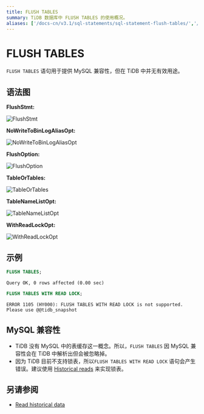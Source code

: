 ```yaml
---
title: FLUSH TABLES
summary: TiDB 数据库中 FLUSH TABLES 的使用概况。
aliases: ['/docs-cn/v3.1/sql-statements/sql-statement-flush-tables/','/docs-cn/v3.1/reference/sql/statements/flush-tables/']
---
```


# FLUSH TABLES

`FLUSH TABLES` 语句用于提供 MySQL 兼容性，但在 TiDB 中并无有效用途。

## 语法图

**FlushStmt:**

![FlushStmt](https://docs-download.pingcap.com/media/images/docs-cn/sqlgram/FlushStmt.png)

**NoWriteToBinLogAliasOpt:**

![NoWriteToBinLogAliasOpt](https://docs-download.pingcap.com/media/images/docs-cn/sqlgram/NoWriteToBinLogAliasOpt.png)

**FlushOption:**

![FlushOption](https://docs-download.pingcap.com/media/images/docs-cn/sqlgram/FlushOption.png)

**TableOrTables:**

![TableOrTables](https://docs-download.pingcap.com/media/images/docs-cn/sqlgram/TableOrTables.png)

**TableNameListOpt:**

![TableNameListOpt](https://docs-download.pingcap.com/media/images/docs-cn/sqlgram/TableNameListOpt.png)

**WithReadLockOpt:**

![WithReadLockOpt](https://docs-download.pingcap.com/media/images/docs-cn/sqlgram/WithReadLockOpt.png)

## 示例


```sql
FLUSH TABLES;
```

```
Query OK, 0 rows affected (0.00 sec)
```


```sql
FLUSH TABLES WITH READ LOCK;
```

```
ERROR 1105 (HY000): FLUSH TABLES WITH READ LOCK is not supported.  Please use @@tidb_snapshot
```

## MySQL 兼容性

* TiDB 没有 MySQL 中的表缓存这一概念。所以，`FLUSH TABLES` 因 MySQL 兼容性会在 TiDB 中解析出但会被忽略掉。
* 因为 TiDB 目前不支持锁表，所以`FLUSH TABLES WITH READ LOCK` 语句会产生错误。建议使用 [Historical reads](/read-historical-data.md) 来实现锁表。

## 另请参阅

* [Read historical data](/read-historical-data.md)
